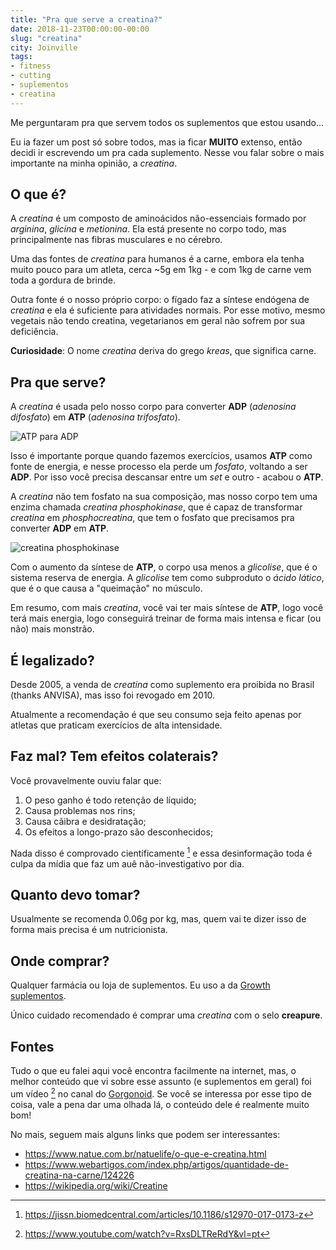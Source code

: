 ```yaml
---
title: "Pra que serve a creatina?"
date: 2018-11-23T00:00:00-00:00
slug: "creatina"
city: Joinville
tags:
- fitness
- cutting
- suplementos
- creatina
---
```


Me perguntaram pra que servem todos os suplementos que estou usando...

<!--more-->

Eu ia fazer um post só sobre todos, mas ia ficar **MUITO** extenso, então decidi
ir escrevendo um pra cada suplemento. Nesse vou falar sobre o mais importante
na minha opinião, a _creatina_.

## O que é?

A _creatina_ é um composto de aminoácidos não-essenciais formado por _arginina_,
_glicina_ e _metionina_. Ela está presente no corpo todo, mas principalmente
nas fibras musculares e no cérebro.

Uma das fontes de _creatina_ para humanos é a carne, embora ela tenha muito
pouco para um atleta, cerca ~5g em 1kg - e com 1kg de carne vem toda a gordura
de brinde.

Outra fonte é o nosso próprio corpo: o fígado faz a síntese endógena de
_creatina_ e ela é suficiente para atividades normais. Por esse motivo, mesmo
vegetais não tendo creatina, vegetarianos em geral não sofrem por sua
deficiência.

**Curiosidade**: O nome _creatina_ deriva do grego _kreas_, que significa carne.

## Pra que serve?

A _creatina_ é usada pelo nosso corpo para converter **ADP**
(_adenosina difosfato_) em **ATP** (_adenosina trifosfato_).

![ATP para ADP](/public/images_pt/atptoadp.png)

Isso é importante porque quando fazemos exercícios, usamos **ATP** como fonte
de energia, e nesse processo ela perde um _fosfato_, voltando a ser **ADP**.
Por isso você precisa descansar entre um _set_ e outro - acabou o **ATP**.

A _creatina_ não tem fosfato na sua composição, mas nosso corpo tem uma enzima
chamada _creatina phosphokinase_, que é capaz de transformar _creatina_ em
_phosphocreatina_, que tem o fosfato que precisamos pra converter **ADP** em
**ATP**.

![creatina phosphokinase](/public/images_pt/creatine_kinase.png)

Com o aumento da síntese de **ATP**, o corpo usa menos a _glicolise_, que é o
sistema reserva de energia. A _glicolise_ tem como subproduto o _ácido lático_,
que é o que causa a "queimação" no músculo.

Em resumo, com mais _creatina_, você vai ter mais síntese de **ATP**, logo você
terá mais energia, logo conseguirá treinar de forma mais intensa e ficar
(ou não) mais monstrão.

## É legalizado?

Desde 2005, a venda de _creatina_ como suplemento era proibida no Brasil
(thanks ANVISA), mas isso foi revogado em 2010.

Atualmente a recomendação é que seu consumo seja feito apenas por atletas
que praticam exercícios de alta intensidade.

## Faz mal? Tem efeitos colaterais?

Você provavelmente ouviu falar que:

1. O peso ganho é todo retenção de líquido;
2. Causa problemas nos rins;
3. Causa cãibra e desidratação;
4. Os efeitos a longo-prazo são desconhecidos;

Nada disso é comprovado cientificamente [^fn:study] e essa desinformação toda
é culpa da mídia que faz um auê não-investigativo por dia.

## Quanto devo tomar?

Usualmente se recomenda 0.06g por kg, mas, quem vai te dizer isso de forma
mais precisa é um nutricionista.

## Onde comprar?

Qualquer farmácia ou loja de suplementos. Eu uso a da
<a data-proofer-ignore href='https://www.gsuplementos.com.br/creatina-250g-creapure-growth-supplements-p985824'>Growth suplementos</a>.

Único cuidado recomendado é comprar uma _creatina_ com o selo **creapure**.

## Fontes

Tudo o que eu falei aqui você encontra facilmente na internet, mas, o
melhor conteúdo que vi sobre esse assunto (e suplementos em geral) foi um vídeo
[^fn:video] no canal do [Gorgonoid](https://www.youtube.com/gorgonoid).
Se você se interessa por esse tipo de coisa, vale a pena dar uma olhada lá, o
conteúdo dele é realmente muito bom!

No mais, seguem mais alguns links que podem ser interessantes:

- https://www.natue.com.br/natuelife/o-que-e-creatina.html
- https://www.webartigos.com/index.php/artigos/quantidade-de-creatina-na-carne/124226
- https://wikipedia.org/wiki/Creatine


<!-- footnotes -->
[^fn:study]: https://jissn.biomedcentral.com/articles/10.1186/s12970-017-0173-z
[^fn:video]: https://www.youtube.com/watch?v=RxsDLTReRdY&vl=pt
